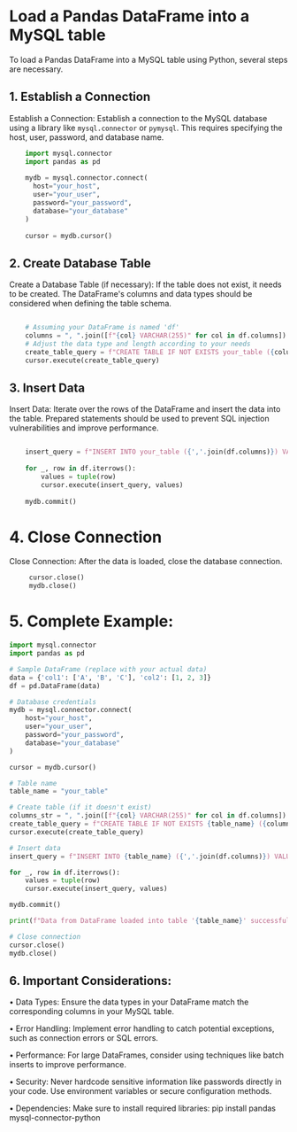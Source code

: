 # Load a Pandas DataFrame into a MySQL table

To load a Pandas DataFrame into a MySQL table using Python, several steps are necessary. 

## 1. Establish a Connection

Establish a Connection: Establish a connection to the MySQL database using a library like `mysql.connector` or `pymysql`. This requires specifying the host, user, password, and database name. 

~~~python
    import mysql.connector
    import pandas as pd
    
    mydb = mysql.connector.connect(
      host="your_host",
      user="your_user",
      password="your_password",
      database="your_database"
    )
    
    cursor = mydb.cursor()
~~~

## 2. Create Database Table

Create a Database Table (if necessary): If the table does not exist, it needs to be created. The DataFrame's columns and data types should be considered when defining the table schema. 


~~~python

    # Assuming your DataFrame is named 'df'
    columns = ", ".join([f"{col} VARCHAR(255)" for col in df.columns]) 
    # Adjust the data type and length according to your needs
    create_table_query = f"CREATE TABLE IF NOT EXISTS your_table ({columns})" 
    cursor.execute(create_table_query)
~~~

## 3. Insert Data
Insert Data: Iterate over the rows of the DataFrame and insert the data into the table. Prepared statements should be used to prevent SQL injection vulnerabilities and improve performance. 

~~~python

    insert_query = f"INSERT INTO your_table ({','.join(df.columns)}) VALUES ({','.join(['%s']*len(df.columns))})"
    
    for _, row in df.iterrows():
        values = tuple(row)
        cursor.execute(insert_query, values)
    
    mydb.commit()
~~~

# 4. Close Connection

Close Connection: After the data is loaded, close the database connection. 

~~~python
     cursor.close()
     mydb.close()
~~~


# 5. Complete Example: 

~~~python
import mysql.connector
import pandas as pd

# Sample DataFrame (replace with your actual data)
data = {'col1': ['A', 'B', 'C'], 'col2': [1, 2, 3]}
df = pd.DataFrame(data)

# Database credentials
mydb = mysql.connector.connect(
    host="your_host",
    user="your_user",
    password="your_password",
    database="your_database"
)

cursor = mydb.cursor()

# Table name
table_name = "your_table"

# Create table (if it doesn't exist)
columns_str = ", ".join([f"{col} VARCHAR(255)" for col in df.columns])
create_table_query = f"CREATE TABLE IF NOT EXISTS {table_name} ({columns_str})"
cursor.execute(create_table_query)

# Insert data
insert_query = f"INSERT INTO {table_name} ({','.join(df.columns)}) VALUES ({','.join(['%s']*len(df.columns))})"

for _, row in df.iterrows():
    values = tuple(row)
    cursor.execute(insert_query, values)

mydb.commit()

print(f"Data from DataFrame loaded into table '{table_name}' successfully.")

# Close connection
cursor.close()
mydb.close()

~~~

## 6. Important Considerations: 

• Data Types: Ensure the data types in your DataFrame match the corresponding columns in your MySQL table. 

• Error Handling: Implement error handling to catch potential exceptions, such as connection errors or SQL errors. 

• Performance: For large DataFrames, consider using techniques like batch inserts to improve performance. 

• Security: Never hardcode sensitive information like passwords directly in your code. Use environment variables or secure configuration methods. 

• Dependencies: Make sure to install required libraries: pip install pandas mysql-connector-python 


